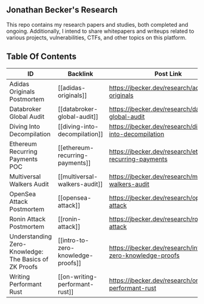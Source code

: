 ## Jonathan Becker's Research

This repo contains my research papers and studies, both completed and ongoing. Additionally, I intend to share whitepapers and writeups related to various projects, vulnerabilities, CTFs, and other topics on this platform.

## Table Of Contents

| ID                                                    | Backlink                           | Post Link                                                   |
| ----------------------------------------------------- | ---------------------------------- | ----------------------------------------------------------- |
| Adidas Originals Postmortem                           | [[adidas-originals]]               | https://jbecker.dev/research/adidas-originals               |
| Databroker Global Audit                               | [[databroker-global-audit]]        | https://jbecker.dev/research/databroker-global-audit        |
| Diving Into Decompilation                             | [[diving-into-decompilation]]      | https://jbecker.dev/research/diving-into-decompilation      |
| Ethereum Recurring Payments POC                       | [[ethereum-recurring-payments]]    | https://jbecker.dev/research/ethereum-recurring-payments    |
| Multiversal Walkers Audit                             | [[multiversal-walkers-audit]]      | https://jbecker.dev/research/multiversal-walkers-audit      |
| OpenSea Attack Postmortem                             | [[opensea-attack]]                 | https://jbecker.dev/research/opensea-attack                 |
| Ronin Attack Postmortem                               | [[ronin-attack]]                   | https://jbecker.dev/research/ronin-attack                   |
| Understanding Zero-Knowledge: The Basics of ZK Proofs | [[intro-to-zero-knowledge-proofs]] | https://jbecker.dev/research/intro-to-zero-knowledge-proofs |
| Writing Performant Rust                               | [[on-writing-performant-rust]]     | https://jbecker.dev/research/on-writing-performant-rust     |
